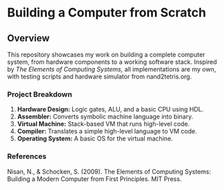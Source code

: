 # Building a Computer from Scratch

## Overview

This repository showcases my work on building a complete computer system, from hardware components to a working software stack. Inspired by *The Elements of Computing Systems,* all implementations are my own, with testing scripts and hardware simulator from nand2tetris.org.

### Project Breakdown

1. **Hardware Design:** Logic gates, ALU, and a basic CPU using HDL.
2. **Assembler:** Converts symbolic machine language into binary.
3. **Virtual Machine:** Stack-based VM that runs high-level code.
4. **Compiler:** Translates a simple high-level language to VM code.
5. **Operating System:** A basic OS for the virtual machine.

### References
Nisan, N., & Schocken, S. (2009). The Elements of Computing Systems: Building a Modern Computer from First Principles. MIT Press.
